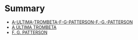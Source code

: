 # Summary

* [A-ULTIMA-TROMBETA-F-G-PATTERSON-F.-G.-PATTERSON](README.md)
* [A ÚLTIMA TROMBETA](a_ultima_trombeta.md)
* [F. G. PATTERSON](f_g_patterson.md)
